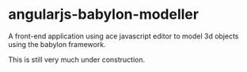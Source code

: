 angularjs-babylon-modeller
==========================

A front-end application using ace javascript editor to model 3d objects using the babylon framework.

This is still very much under construction.
